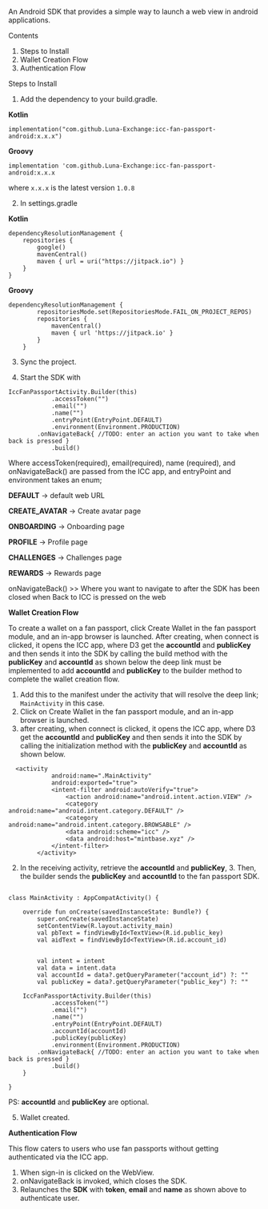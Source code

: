 An Android SDK that provides a simple way to launch a web view in android applications.

Contents
1. Steps to Install
2. Wallet Creation Flow
3. Authentication Flow



Steps to Install
1. Add the dependency to your build.gradle.

**Kotlin** 

`implementation("com.github.Luna-Exchange:icc-fan-passport-android:x.x.x")`

**Groovy**

`implementation 'com.github.Luna-Exchange:icc-fan-passport-android:x.x.x`

where `x.x.x` is the latest version `1.0.8`

2. In settings.gradle

**Kotlin**

```
dependencyResolutionManagement {
    repositories {
        google()
        mavenCentral()
        maven { url = uri("https://jitpack.io") }
    }
}

```
        
        
**Groovy**

```
dependencyResolutionManagement {
		repositoriesMode.set(RepositoriesMode.FAIL_ON_PROJECT_REPOS)
		repositories {
			mavenCentral()
			maven { url 'https://jitpack.io' }
		}
	}
```

3. Sync the project.

4. Start the SDK with
``` 
IccFanPassportActivity.Builder(this)
            .accessToken("")
            .email("")
            .name("")
            .entryPoint(EntryPoint.DEFAULT)
            .environment(Environment.PRODUCTION)
	    .onNavigateBack{ //TODO: enter an action you want to take when back is pressed }
            .build()
```
Where accessToken(required), email(required), name (required), and onNavigateBack() are passed from the ICC app, and entryPoint and environment takes an enum;

**DEFAULT** -> default web URL

**CREATE_AVATAR**  -> Create avatar page

**ONBOARDING**  -> Onboarding page

**PROFILE**  -> Profile page

**CHALLENGES**  -> Challenges page

**REWARDS**  -> Rewards page

onNavigateBack() >> Where you want to navigate to after the SDK has been closed when Back to ICC is pressed on the web


**Wallet Creation Flow**

To create a wallet on a fan passport, click Create Wallet in the fan passport module, and an in-app browser is launched. After creating, when connect is clicked, it opens the ICC app, where D3 get the **accountId** and **publicKey** and then sends it into the SDK by calling the build method with the **publicKey** and **accountId** as shown below the deep link must be implemented to add **accountId** and **publicKey** to the builder method to complete the wallet creation flow.

1. Add this to the manifest under the activity that will resolve the deep link; `MainActivity` in this case.
2. Click on Create Wallet in the fan passport module, and an in-app browser is launched.
4. after creating, when connect is clicked, it opens the ICC app, where D3 get the **accountId** and **publicKey** and then sends it into the SDK by calling the initialization method with the **publicKey** and **accountId** as shown below.

```
  <activity
            android:name=".MainActivity"
            android:exported="true">
            <intent-filter android:autoVerify="true">
                <action android:name="android.intent.action.VIEW" />
                <category android:name="android.intent.category.DEFAULT" />
                <category android:name="android.intent.category.BROWSABLE" />
                <data android:scheme="icc" />
                <data android:host="mintbase.xyz" />
            </intent-filter>
        </activity>
```
2. In the receiving activity, retrieve the **accountId** and **publicKey**, 3. Then, the builder sends the **publicKey** and **accountId** to the fan passport SDK.

``` 

class MainActivity : AppCompatActivity() {

    override fun onCreate(savedInstanceState: Bundle?) {
        super.onCreate(savedInstanceState)
        setContentView(R.layout.activity_main)
        val pbText = findViewById<TextView>(R.id.public_key)
        val aidText = findViewById<TextView>(R.id.account_id)


        val intent = intent
        val data = intent.data
        val accountId = data?.getQueryParameter("account_id") ?: ""
        val publicKey = data?.getQueryParameter("public_key") ?: ""

	IccFanPassportActivity.Builder(this)
            .accessToken("")
            .email("")
            .name("")
            .entryPoint(EntryPoint.DEFAULT)
            .accountId(accountId)
            .publicKey(publicKey)
            .environment(Environment.PRODUCTION)
	    .onNavigateBack{ //TODO: enter an action you want to take when back is pressed }
            .build()
	}

}

```
PS:  **accountId** and **publicKey** are optional.

5. Wallet created.



**Authentication Flow**

This flow caters to users who use fan passports without getting authenticated via the ICC app.
1. When sign-in is clicked on the WebView.
2. onNavigateBack is invoked, which closes the SDK.
3. Relaunches the **SDK** with **token**, **email** and **name** as shown above to authenticate user.

